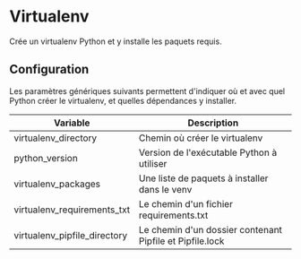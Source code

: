 # Virtualenv

Crée un virtualenv Python et y installe les paquets requis.

## Configuration

Les paramètres génériques suivants permettent d'indiquer où et avec quel Python
créer le virtualenv, et quelles dépendances y installer.

| Variable                     | Description                                              |
|------------------------------|----------------------------------------------------------|
| virtualenv_directory         | Chemin où créer le virtualenv                            |
| python_version               | Version de l'exécutable Python à utiliser                |
| virtualenv_packages          | Une liste de paquets à installer dans le venv            |
| virtualenv_requirements_txt  | Le chemin d'un fichier requirements.txt                  |
| virtualenv_pipfile_directory | Le chemin d'un dossier contenant Pipfile et Pipfile.lock |
